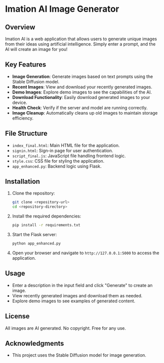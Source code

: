 # Imation AI Image Generator

## Overview
Imation AI is a web application that allows users to generate unique images from their ideas using artificial intelligence. Simply enter a prompt, and the AI will create an image for you!

## Key Features
- **Image Generation**: Generate images based on text prompts using the Stable Diffusion model.
- **Recent Images**: View and download your recently generated images.
- **Demo Images**: Explore demo images to see the capabilities of the AI.
- **Download Functionality**: Easily download generated images to your device.
- **Health Check**: Verify if the server and model are running correctly.
- **Image Cleanup**: Automatically cleans up old images to maintain storage efficiency.

## File Structure
- `index_final.html`: Main HTML file for the application.
- `signin.html`: Sign-in page for user authentication.
- `script_final.js`: JavaScript file handling frontend logic.
- `style.css`: CSS file for styling the application.
- `app_enhanced.py`: Backend logic using Flask.

## Installation
1. Clone the repository:
   ```bash
   git clone <repository-url>
   cd <repository-directory>
   ```

2. Install the required dependencies:
   ```bash
   pip install -r requirements.txt
   ```

3. Start the Flask server:
   ```bash
   python app_enhanced.py
   ```

4. Open your browser and navigate to `http://127.0.0.1:5000` to access the application.

## Usage
- Enter a description in the input field and click "Generate" to create an image.
- View recently generated images and download them as needed.
- Explore demo images to see examples of generated content.

## License
All images are AI generated. No copyright. Free for any use.

## Acknowledgments
- This project uses the Stable Diffusion model for image generation.
